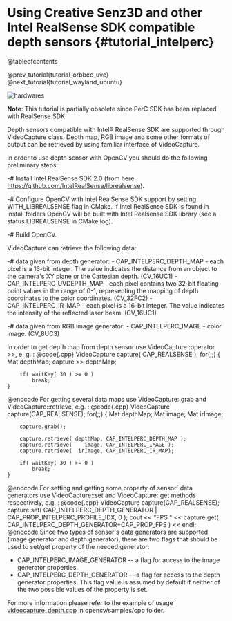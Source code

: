 Using Creative Senz3D and other Intel RealSense SDK compatible depth sensors {#tutorial_intelperc}
=======================================================================================

@tableofcontents

@prev_tutorial{tutorial_orbbec_uvc}
@next_tutorial{tutorial_wayland_ubuntu}

![hardwares](images/realsense.jpg)

**Note**: This tutorial is partially obsolete since PerC SDK has been replaced with RealSense SDK

Depth sensors compatible with Intel® RealSense SDK are supported through VideoCapture
class. Depth map, RGB image and some other formats of output can be retrieved by using familiar
interface of VideoCapture.

In order to use depth sensor with OpenCV you should do the following preliminary steps:

-#  Install Intel RealSense SDK 2.0 (from here <https://github.com/IntelRealSense/librealsense>).

-#  Configure OpenCV with Intel RealSense SDK support by setting WITH_LIBREALSENSE flag in
    CMake. If Intel RealSense SDK is found in install folders OpenCV will be built with
    Intel Realsense SDK library (see a status LIBREALSENSE in CMake log).

-#  Build OpenCV.

VideoCapture can retrieve the following data:

-#  data given from depth generator:
    -   CAP_INTELPERC_DEPTH_MAP - each pixel is a 16-bit integer. The value indicates the
            distance from an object to the camera's XY plane or the Cartesian depth. (CV_16UC1)
    -   CAP_INTELPERC_UVDEPTH_MAP - each pixel contains two 32-bit floating point values in
        the range of 0-1, representing the mapping of depth coordinates to the color
        coordinates. (CV_32FC2)
    -   CAP_INTELPERC_IR_MAP - each pixel is a 16-bit integer. The value indicates the
        intensity of the reflected laser beam. (CV_16UC1)

-#  data given from RGB image generator:
    -   CAP_INTELPERC_IMAGE - color image. (CV_8UC3)

In order to get depth map from depth sensor use VideoCapture::operator \>\>, e. g. :
@code{.cpp}
    VideoCapture capture( CAP_REALSENSE );
    for(;;)
    {
        Mat depthMap;
        capture >> depthMap;

        if( waitKey( 30 ) >= 0 )
            break;
    }
@endcode
For getting several data maps use VideoCapture::grab and VideoCapture::retrieve, e.g. :
@code{.cpp}
    VideoCapture capture(CAP_REALSENSE);
    for(;;)
    {
        Mat depthMap;
        Mat image;
        Mat irImage;

        capture.grab();

        capture.retrieve( depthMap, CAP_INTELPERC_DEPTH_MAP );
        capture.retrieve(    image, CAP_INTELPERC_IMAGE );
        capture.retrieve(  irImage, CAP_INTELPERC_IR_MAP);

        if( waitKey( 30 ) >= 0 )
            break;
    }
@endcode
For setting and getting some property of sensor\` data generators use VideoCapture::set and
VideoCapture::get methods respectively, e.g. :
@code{.cpp}
    VideoCapture capture(CAP_REALSENSE);
    capture.set( CAP_INTELPERC_DEPTH_GENERATOR | CAP_PROP_INTELPERC_PROFILE_IDX, 0 );
    cout << "FPS    " << capture.get( CAP_INTELPERC_DEPTH_GENERATOR+CAP_PROP_FPS ) << endl;
@endcode
Since two types of sensor's data generators are supported (image generator and depth generator),
there are two flags that should be used to set/get property of the needed generator:

-   CAP_INTELPERC_IMAGE_GENERATOR -- a flag for access to the image generator properties.
-   CAP_INTELPERC_DEPTH_GENERATOR -- a flag for access to the depth generator properties. This
    flag value is assumed by default if neither of the two possible values of the property is set.

For more information please refer to the example of usage
[videocapture_depth.cpp](https://github.com/opencv/opencv/tree/5.x/samples/cpp/videocapture_depth.cpp)
in opencv/samples/cpp folder.
